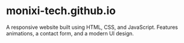 # monixi-tech.github.io
A responsive website built using HTML, CSS, and JavaScript. Features animations, a contact form, and a modern UI design.
